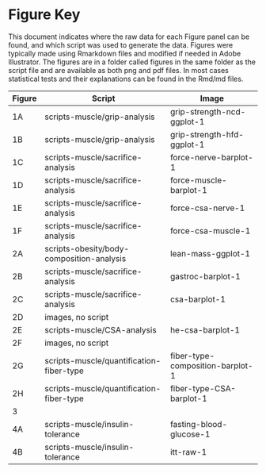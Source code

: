 Figure Key
============

This document indicates where the raw data for each Figure panel can be found, and which script was used to generate the data.  Figures were typically made using Rmarkdown files and modified if needed in Adobe Illustrator. The figures are in a folder called figures in the same folder as the script file and are available as both png and pdf files.  In most cases statistical tests and their explanations can be found in the Rmd/md files.

| Figure | Script | Image |
|--------|--------|-------|
|   1A     |     scripts-muscle/grip-analysis   |    grip-strength-ncd-ggplot-1   |
|   1B     |     scripts-muscle/grip-analysis   |    grip-strength-hfd-ggplot-1   |
|   1C     |     scripts-muscle/sacrifice-analysis    |   force-nerve-barplot-1    |
|   1D     |     scripts-muscle/sacrifice-analysis    |   force-muscle-barplot-1   |
|   1E     |     scripts-muscle/sacrifice-analysis   |  force-csa-nerve-1     |
|   1F     |     scripts-muscle/sacrifice-analysis   |  force-csa-muscle-1     |
|   2A     |     scripts-obesity/body-composition-analysis   | lean-mass-ggplot-1      |
|   2B     |     scripts-muscle/sacrifice-analysis   |  gastroc-barplot-1     |
|   2C     |     scripts-muscle/sacrifice-analysis   |  csa-barplot-1  |
|   2D     |     images, no script   |       |
|   2E     |     scripts-muscle/CSA-analysis   |  he-csa-barplot-1     |
|   2F     |     images, no script  |       |
|   2G     |     scripts-muscle/quantification-fiber-type   |  fiber-type-composition-barplot-1     |
|   2H     |     scripts-muscle/quantification-fiber-type  |  fiber-type-CSA-barplot-1     |
|   3      |        |       |
|   4A     |     scripts-muscle/insulin-tolerance    |  fasting-blood-glucose-1 |
|   4B     |     scripts-muscle/insulin-tolerance    |  itt-raw-1 |
